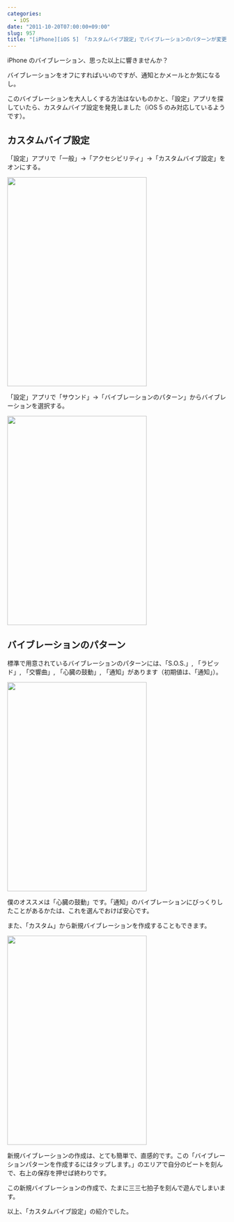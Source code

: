 ```yaml
---
categories:
  - iOS
date: "2011-10-20T07:00:00+09:00"
slug: 957
title: "[iPhone][iOS 5] 「カスタムバイブ設定」でバイブレーションのパターンが変更できます"
---
```


iPhone のバイブレーション、思った以上に響きませんか？

バイブレーションをオフにすればいいのですが、通知とかメールとか気になるし。

このバイブレーションを大人しくする方法はないものかと、「設定」アプリを探していたら、カスタムバイブ設定を発見しました（iOS 5 のみ対応しているようです）。

## カスタムバイブ設定

「設定」アプリで「一般」→「アクセシビリティ」→「カスタムバイブ設定」をオンにする。

<img alt="" src="/images/2011/10/0957_1.jpg" width="320" height="480">

「設定」アプリで「サウンド」→「バイブレーションのパターン」からバイブレーションを選択する。

<img alt="" src="/images/2011/10/0957_2.jpg" width="320" height="480">

## バイブレーションのパターン

標準で用意されているバイブレーションのパターンには、「S.O.S.」, 「ラピッド」, 「交響曲」, 「心臓の鼓動」, 「通知」があります（初期値は、「通知」）。

<img alt="" src="/images/2011/10/0957_3.jpg" width="320" height="480">

僕のオススメは「心臓の鼓動」です。「通知」のバイブレーションにびっくりしたことがあるかたは、これを選んでおけば安心です。

また、「カスタム」から新規バイブレーションを作成することもできます。

<img alt="" src="/images/2011/10/0957_4.jpg" width="320" height="480">

新規バイブレーションの作成は、とても簡単で、直感的です。この「バイブレーションパターンを作成するにはタップします。」のエリアで自分のビートを刻んで、右上の保存を押せば終わりです。

この新規バイブレーションの作成で、たまに三三七拍子を刻んで遊んでしまいます。

以上、「カスタムバイブ設定」の紹介でした。
